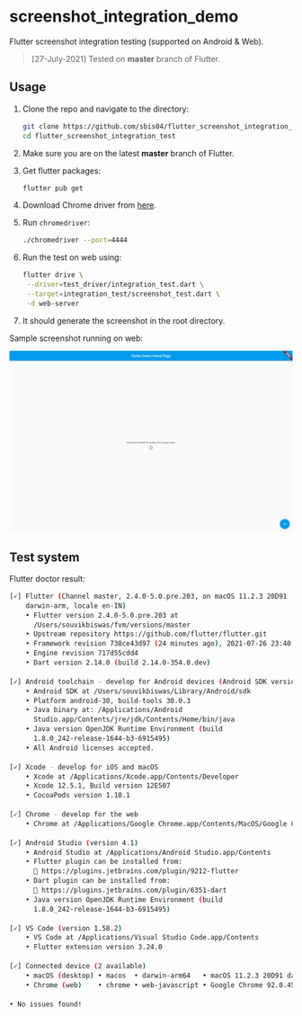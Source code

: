 # screenshot_integration_demo

Flutter screenshot integration testing (supported on Android & Web).

> [27-July-2021] Tested on **master** branch of Flutter.

## Usage


1. Clone the repo and navigate to the directory:
   
    ```sh
    git clone https://github.com/sbis04/flutter_screenshot_integration_test.git
    cd flutter_screenshot_integration_test
    ```

2. Make sure you are on the latest **master** branch of Flutter.

3. Get flutter packages:
   
   ```sh
   flutter pub get
   ```

4. Download Chrome driver from [here](https://chromedriver.chromium.org/downloads).

5. Run `chromedriver`:
   
   ```sh
   ./chromedriver --port=4444
   ```

6. Run the test on web using:
   
   ```sh
   flutter drive \
    --driver=test_driver/integration_test.dart \
    --target=integration_test/screenshot_test.dart \
    -d web-server
   ```

7. It should generate the screenshot in the root directory.

Sample screenshot running on web:

![](./screenshot-test.png)

## Test system

Flutter doctor result:

```sh
[✓] Flutter (Channel master, 2.4.0-5.0.pre.203, on macOS 11.2.3 20D91
    darwin-arm, locale en-IN)
    • Flutter version 2.4.0-5.0.pre.203 at
      /Users/souvikbiswas/fvm/versions/master
    • Upstream repository https://github.com/flutter/flutter.git
    • Framework revision 738ce43d97 (24 minutes ago), 2021-07-26 23:40:49 -0700
    • Engine revision 717d55cdd4
    • Dart version 2.14.0 (build 2.14.0-354.0.dev)

[✓] Android toolchain - develop for Android devices (Android SDK version 30.0.3)
    • Android SDK at /Users/souvikbiswas/Library/Android/sdk
    • Platform android-30, build-tools 30.0.3
    • Java binary at: /Applications/Android
      Studio.app/Contents/jre/jdk/Contents/Home/bin/java
    • Java version OpenJDK Runtime Environment (build
      1.8.0_242-release-1644-b3-6915495)
    • All Android licenses accepted.

[✓] Xcode - develop for iOS and macOS
    • Xcode at /Applications/Xcode.app/Contents/Developer
    • Xcode 12.5.1, Build version 12E507
    • CocoaPods version 1.10.1

[✓] Chrome - develop for the web
    • Chrome at /Applications/Google Chrome.app/Contents/MacOS/Google Chrome

[✓] Android Studio (version 4.1)
    • Android Studio at /Applications/Android Studio.app/Contents
    • Flutter plugin can be installed from:
      🔨 https://plugins.jetbrains.com/plugin/9212-flutter
    • Dart plugin can be installed from:
      🔨 https://plugins.jetbrains.com/plugin/6351-dart
    • Java version OpenJDK Runtime Environment (build
      1.8.0_242-release-1644-b3-6915495)

[✓] VS Code (version 1.58.2)
    • VS Code at /Applications/Visual Studio Code.app/Contents
    • Flutter extension version 3.24.0

[✓] Connected device (2 available)
    • macOS (desktop) • macos  • darwin-arm64   • macOS 11.2.3 20D91 darwin-arm
    • Chrome (web)    • chrome • web-javascript • Google Chrome 92.0.4515.107

• No issues found!
```


